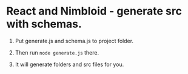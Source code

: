 
# React and Nimbloid - generate src with schemas.

1. Put generate.js and schema.js to project folder.

2. Then run <code>node generate.js</code> there.

3. It will generate folders and src files for you.